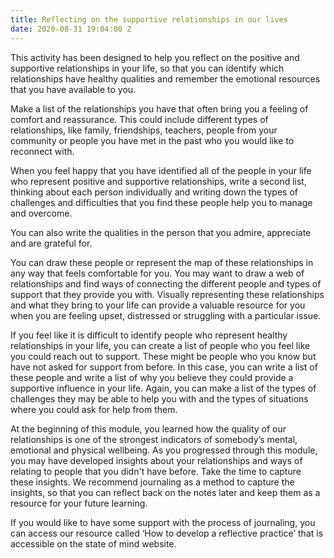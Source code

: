 ```yaml
---
title: Reflecting on the supportive relationships in our lives
date: 2020-08-31 19:04:00 Z
---
```


This activity has been designed to help you reflect on the positive and supportive relationships in your life, so that you can identify which relationships have healthy qualities and remember the emotional resources that you have available to you. 

Make a list of the relationships you have that often bring you a feeling of comfort and reassurance. This could include different types of relationships, like family, friendships, teachers, people from your community or people you have met in the past who you would like to reconnect with. 

When you feel happy that you have identified all of the people in your life who represent positive and supportive relationships, write a second list, thinking about each person individually and writing down the types of challenges and difficulties that you find these people help you to manage and overcome. 

You can also write the qualities in the person that you admire, appreciate and are grateful for.  

You can draw these people or represent the map of these relationships in any way that feels comfortable for you. You may want to draw a web of relationships and find ways of connecting the different people and types of support that they provide you with. Visually representing these relationships and what they bring to your life can provide a valuable resource for you when you are feeling upset, distressed or struggling with a particular issue. 

If you feel like it is difficult to identify people who represent healthy relationships in your life, you can create a list of people who you feel like you could reach out to support. These might be people who you know but have not asked for support from before. In this case, you can write a list of these people and write a list of why you believe they could provide a supportive influence in your life. Again, you can make a list of the types of challenges they may be able to help you with and the types of situations where you could ask for help from them.  

At the beginning of this module, you learned how the quality of our relationships is one of the strongest indicators of somebody’s mental, emotional and physical wellbeing. As you progressed through this module, you may have developed insights about your relationships and ways of relating to people that you didn't have before. Take the time to capture these insights. We recommend journaling as a method to capture the insights, so that you can reflect back on the notes later and keep them as a resource for your future learning. 

If you would like to have some support with the process of journaling, you can access our resource called ‘How to develop a reflective practice’ that is accessible on the state of mind website.
